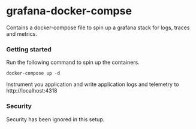 # grafana-docker-compse

Contains a docker-compose file to spin up a grafana stack for logs, traces and metrics.

### Getting started

Run the following command to spin up the containers.

```
docker-compose up -d
```

Instrument you application and write application logs and telemetry to http://localhost:4318

### Security

Security has been ignored in this setup.